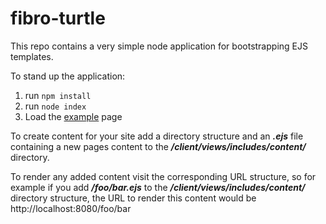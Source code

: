 # fibro-turtle
This repo contains a very simple node application for bootstrapping EJS templates.

To stand up the application:
1. run `npm install`
2. run `node index`
3. Load the [example](http://localhost:8080/home) page


To create content for your site add a directory structure and an **_.ejs_** file containing a new pages content to the **_/client/views/includes/content/_** directory.

 To render any added content visit the corresponding URL structure, so for example if you add **_/foo/bar.ejs_** to the **_/client/views/includes/content/_** directory structure, the URL to render this content would be http://localhost:8080/foo/bar
